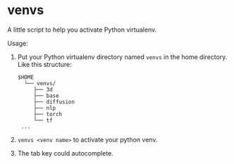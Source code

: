 # venvs
A little script to help you activate Python virtualenv.

Usage: 
1. Put your Python virtualenv directory named `venvs` in the home directory.
   Like this structure:
   ```
   $HOME
     └── venvs/
        ├── 3d
        ├── base
        ├── diffusion
        ├── nlp
        ├── torch
        └── tf
    ...
   ```

2. `venvs <venv name>` to activate your python venv.
3. The tab key could autocomplete.


